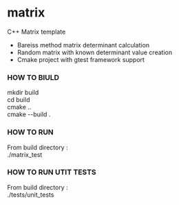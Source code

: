 # matrix
C++ Matrix template

- Bareiss method matrix determinant calculation 
- Random matrix with known determinant value creation
- Cmake project with gtest framework support

### HOW TO BIULD
<p>
    mkdir build <br> 
    cd build <br>
    cmake .. <br>
    cmake --build . <br> 
</p>

### HOW TO RUN
<p>From build directory :<br>
./matrix_test</p>

### HOW TO RUN UTIT TESTS
<p>From build directory :<br>
./tests/unit_tests</p>

